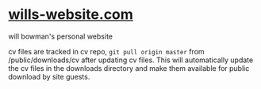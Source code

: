 <a href="wills-website.com">wills-website.com</a>
=============

will bowman's personal website

cv files are tracked in cv repo, <code>git pull origin master</code> from /public/downloads/cv after updating cv files. This will automatically update the cv files in the downloads directory and make them available for public download by site guests.